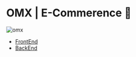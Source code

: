 # OMX | E-Commerence 🛒
![omx](./demo/demo.gif)

- [FrontEnd](https://github.com/OMX-team/legacy/tree/master/client)
- [BackEnd](https://github.com/OMX-team/legacy/tree/master/back%20end)
